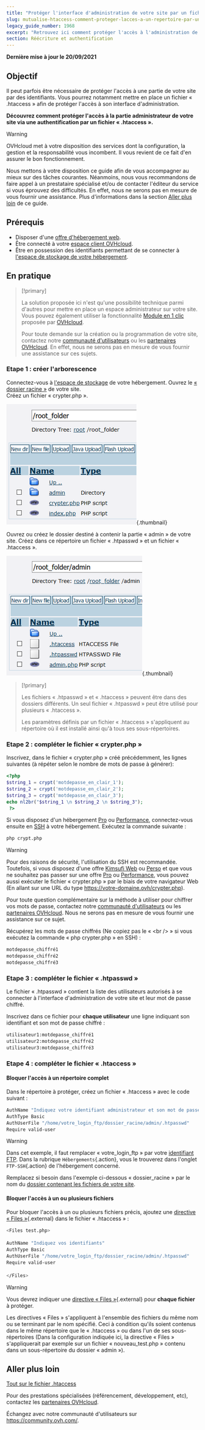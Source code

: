 ```yaml
---
title: "Protéger l'interface d'administration de votre site par un fichier .htaccess"
slug: mutualise-htaccess-comment-proteger-lacces-a-un-repertoire-par-une-authentification
legacy_guide_number: 1968
excerpt: "Retrouvez ici comment protéger l'accès à l'administration de votre site avec un fichier .htaccess"
section: Réécriture et authentification
---
```


**Dernière mise à jour le 20/09/2021**

## Objectif

Il peut parfois être nécessaire de protéger l'accès à une partie de votre site par des identifiants. Vous pourrez notamment mettre en place un fichier « .htaccess » afin de protéger l'accès à son interface d'administration.

**Découvrez comment protéger l'accès à la partie administrateur de votre site via une authentification par un fichier « .htaccess ».**

> [!warning]
>
> OVHcloud met à votre disposition des services dont la configuration, la gestion et la responsabilité vous incombent. Il vous revient de ce fait d'en assurer le bon fonctionnement.
>
> Nous mettons à votre disposition ce guide afin de vous accompagner au mieux sur des tâches courantes. Néanmoins, nous vous recommandons de faire appel à un prestataire spécialisé et/ou de contacter l'éditeur du service si vous éprouvez des difficultés. En effet, nous ne serons pas en mesure de vous fournir une assistance. Plus d'informations dans la section [Aller plus loin](#aller-plus-loin) de ce guide.
>

## Prérequis

- Disposer d'une [offre d'hébergement web](https://www.ovh.com/fr/hebergement-web/).
- Être connecté à votre [espace client OVHcloud](https://www.ovh.com/auth/?action=gotomanager&from=https://www.ovh.com/fr/&ovhSubsidiary=fr).
- Être en possession des identifiants permettant de se connecter à [l'espace de stockage de votre hébergement](../connexion-espace-stockage-ftp-hebergement-web/).

## En pratique

> [!primary]
>
> La solution proposée ici n'est qu'une possibilité technique parmi d'autres pour mettre en place un espace administrateur sur votre site. Vous pouvez également utiliser la fonctionnalité [Module en 1 clic](../modules-en-1-clic/) proposée par [OVHcloud](https://www.ovhcloud.com/fr/).
>
> Pour toute demande sur la création ou la programmation de votre site, contactez notre [communauté d'utilisateurs](https://community.ovh.com) ou les [partenaires OVHcloud](https://partner.ovhcloud.com/fr/). En effet, nous ne serons pas en mesure de vous fournir une assistance sur ces sujets.
>

### Etape 1 : créer l'arborescence

Connectez-vous à [l'espace de stockage](../connexion-espace-stockage-ftp-hebergement-web/) de votre hébergement. Ouvrez le [« dossier racine »](../configurare-un-multisito-su-un-hosting-web/#step-21-aggiungere-un-dominio-registrato-in-ovhcloud) de votre site.<br>
Créez un fichier « crypter.php ».

![root_folder](images/root_folder.png){.thumbnail}

Ouvrez ou créez le dossier destiné à contenir la partie « admin » de votre site. Créez dans ce répertoire un fichier « .htpasswd » et un fichier « .htaccess ».

![folder_admin](images/folder_admin.png){.thumbnail}

> [!primary]
>
> Les fichiers « .htpasswd » et « .htaccess » peuvent être dans des dossiers différents. Un seul fichier « .htpasswd » peut être utilisé pour plusieurs « .htaccess ».
>
> Les paramètres définis par un fichier « .htaccess » s'appliquent au répertoire où il est installé ainsi qu'à tous ses sous-répertoires.
>

### Etape 2 : compléter le fichier « crypter.php »

Inscrivez, dans le fichier « crypter.php » créé précédemment, les lignes suivantes (à répéter selon le nombre de mots de passe à générer):

```php
<?php
$string_1 = crypt('motdepasse_en_clair_1');
$string_2 = crypt('motdepasse_en_clair_2');
$string_3 = crypt('motdepasse_en_clair_3');
echo nl2br("$string_1 \n $string_2 \n $string_3");
 ?>
```

Si vous disposez d'un hébergement [Pro](https://www.ovh.com/fr/hebergement-web/hebergement-pro.xml) ou [Performance](https://www.ovh.com/fr/hebergement-web/hebergement-performance.xml), connectez-vous ensuite en [SSH](../mutualise-le-ssh-sur-les-hebergements-mutualises/) à votre hébergement. Exécutez la commande suivante :

```bash
php crypt.php
```

> [!warning]
>
> Pour des raisons de sécurité, l'utilisation du SSH est recommandée. Toutefois, si vous disposez d'une offre [Kimsufi Web](https://www.kimsufi.com/fr/hosting.xml) ou [Perso](https://www.ovh.com/fr/hebergement-web/hebergement-perso.xml) et que vous ne souhaitez pas passer sur une offre [Pro](https://www.ovh.com/fr/hebergement-web/hebergement-pro.xml) ou [Performance](https://www.ovh.com/fr/hebergement-web/hebergement-performance.xml), vous pouvez aussi exécuter le fichier « crypter.php » par le biais de votre navigateur Web (En allant sur une URL du type https://votre-domaine.ovh/crypter.php).
>
> Pour toute question complémentaire sur la méthode à utiliser pour chiffrer vos mots de passe, contactez notre [communauté d'utilisateurs](https://community.ovh.com) ou les [partenaires OVHcloud](https://partner.ovhcloud.com/fr/). Nous ne serons pas en mesure de vous fournir une assistance sur ce sujet.
>

Récupérez les mots de passe chiffrés (Ne copiez pas le « &#60;br /> » si vous exécutez la commande « php crypter.php » en SSH) :

```bash
motdepasse_chiffré1
motdepasse_chiffré2
motdepasse_chiffré3
```

### Etape 3 : compléter le fichier « .htpasswd »

Le fichier « .htpasswd » contient la liste des utilisateurs autorisés à se connecter à l'interface d'administration de votre site et leur mot de passe chiffré.

Inscrivez dans ce fichier pour **chaque utilisateur** une ligne indiquant son identifiant et son mot de passe chiffré :

```bash
utilisateur1:motdepasse_chiffré1
utilisateur2:motdepasse_chiffré2
utilisateur3:motdepasse_chiffré3
```

### Etape 4 : compléter le fichier « .htaccess »

#### Bloquer l'accès à un répertoire complet

Dans le répertoire à protéger, créez un fichier « .htaccess » avec le code suivant :

```bash
AuthName "Indiquez votre identifiant administrateur et son mot de passe"
AuthType Basic
AuthUserFile "/home/votre_login_ftp/dossier_racine/admin/.htpasswd"
Require valid-user
```

> [!warning]
>
> Dans cet exemple, il faut remplacer « votre_login_ftp » par votre [identifiant FTP](../connexion-espace-stockage-ftp-hebergement-web/#etape-1-recuperer-les-informations-necessaires-pour-se-connecter). Dans la rubrique `Hébergements`{.action}, vous le trouverez dans l'onglet `FTP-SSH`{.action} de l'hébergement concerné.
>
> Remplacez si besoin dans l'exemple ci-dessous « dossier_racine » par le nom du [dossier contenant les fichiers de votre site](../multisites-configurer-un-multisite-sur-mon-hebergement-web/#etape-21-ajouter-un-domaine-enregistre-chez-ovhcloud).
>

#### Bloquer l'accès à un ou plusieurs fichiers

Pour bloquer l'accès à un ou plusieurs fichiers précis, ajoutez une [directive « Files »](https://httpd.apache.org/docs/2.4/fr/mod/core.html#files){.external} dans le fichier « .htaccess » :

```bash
<Files test.php>

AuthName "Indiquez vos identifiants"
AuthType Basic
AuthUserFile "/home/votre_login_ftp/dossier_racine/admin/.htpasswd"
Require valid-user

</Files>
```

> [!warning]
>
> Vous devrez indiquer une [directive « Files »](https://httpd.apache.org/docs/2.4/fr/mod/core.html#files){.external} pour **chaque fichier** à protéger.
>
> Les directives « Files » s'appliquent à l'ensemble des fichiers du même nom ou se terminant par le nom spécifié. Ceci à condition qu'ils soient contenus dans le même répertoire que le « .htaccess » ou dans l'un de ses sous-répertoires (Dans la configuration indiquée ici, la directive « Files » s'appliquerait par exemple sur un fichier « nouveau_test.php » contenu dans un sous-répertoire du dossier « admin »).
>

## Aller plus loin <a name="aller-plus-loin"></a>

[Tout sur le fichier .htaccess](../mutualise-tout-sur-le-fichier-htaccess/)

Pour des prestations spécialisées (référencement, développement, etc), contactez les [partenaires OVHcloud](https://partner.ovhcloud.com/fr/).

Échangez avec notre communauté d'utilisateurs sur <https://community.ovh.com/>.
